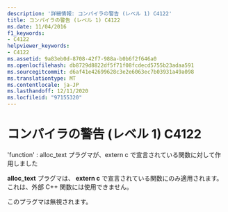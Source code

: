 ```yaml
---
description: '詳細情報: コンパイラの警告 (レベル 1) C4122'
title: コンパイラの警告 (レベル 1) C4122
ms.date: 11/04/2016
f1_keywords:
- C4122
helpviewer_keywords:
- C4122
ms.assetid: 9a83eb0d-8708-42f7-988a-b0b6f2f646a0
ms.openlocfilehash: db8729d8822df5f71f08fcdecd5755b23adaa591
ms.sourcegitcommit: d6af41e42699628c3e2e6063ec7b03931a49a098
ms.translationtype: MT
ms.contentlocale: ja-JP
ms.lasthandoff: 12/11/2020
ms.locfileid: "97155320"
---
```

# <a name="compiler-warning-level-1-c4122"></a>コンパイラの警告 (レベル 1) C4122

'function' : alloc_text プラグマが、extern c で宣言されている関数に対して作用しました

**alloc_text** プラグマは、 **extern c** で宣言されている関数にのみ適用されます。 これは、外部 C++ 関数には使用できません。

このプラグマは無視されます。

